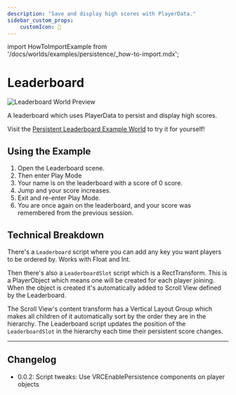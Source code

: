 ```yaml
---
description: "Save and display high scores with PlayerData."
sidebar_custom_props:
    customIcon: 🏅
---
```

import HowToImportExample from '/docs/worlds/examples/persistence/_how-to-import.mdx';

# Leaderboard

![Leaderboard World Preview](/img/worlds/examples/persistence/leaderboard.jpg)

A leaderboard which uses PlayerData to persist and display high scores.

Visit the [Persistent Leaderboard Example World](https://vrchat.com/home/world/wrld_107de08b-0dfa-4ed1-a3d4-398c29616b4c) to try it for yourself!

## Using the Example

1. Open the Leaderboard scene.
2. Then enter Play Mode
3. Your name is on the leaderboard with a score of 0 score.
4. Jump and your score increases.
5. Exit and re-enter Play Mode. 
6. You are once again on the leaderboard, and your score was remembered from the previous session.

<HowToImportExample/>

## Technical Breakdown
There's a `Leaderboard` script where you can add any key you want players to be ordered by. Works with Float and Int. 

Then there's also a `LeaderboardSlot` script which is a RectTransform. This is a PlayerObject which means one will be created for each player joining. When the object is created it's automatically added to Scroll View defined by the Leaderboard. 

The Scroll View's content transform has a Vertical Layout Group which makes all children of it automatically sort by the order they are in the hierarchy. The Leaderboard script updates the position of the `LeaderboardSlot` in the hierarchy each time their persistent score changes.

---
## Changelog
- 0.0.2: Script tweaks: Use VRCEnablePersistence components on player objects